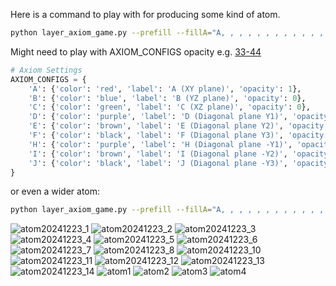 Here is a command to play with for producing some kind of atom. 

```bash
python layer_axiom_game.py --prefill --fillA="A, , , , , , , , , , , , , , ,E" --fillB="B, , , , , , , , , , , , , , , " --fillC="A, , , , , , , , , , , , , , ,-" --fillD="B, , , , , , , , , , , , , , , " --fillE="B, , , , , , , , , , , , , , , E" --fillF="B, , , , , , , , , , , , , , , " --fillH="B, , , , , , , , , , , , , , , " --fillI="B, , , , , , , , , , , , , , ,E" --fillJ="B,,,,,,,,,,,,,,,," --mode=full
```
Might need to play with AXIOM_CONFIGS opacity e.g. [33-44](../layer_axiom_game.py#L33)
```python
# Axiom Settings
AXIOM_CONFIGS = {
    'A': {'color': 'red', 'label': 'A (XY plane)', 'opacity': 1},
    'B': {'color': 'blue', 'label': 'B (YZ plane)', 'opacity': 0},
    'C': {'color': 'green', 'label': 'C (XZ plane)', 'opacity': 0},
    'D': {'color': 'purple', 'label': 'D (Diagonal plane Y1)', 'opacity': 0},
    'E': {'color': 'brown', 'label': 'E (Diagonal plane Y2)', 'opacity': 1},
    'F': {'color': 'black', 'label': 'F (Diagonal plane Y3)', 'opacity': 0},
    'H': {'color': 'purple', 'label': 'H (Diagonal plane -Y1)', 'opacity': 0},
    'I': {'color': 'brown', 'label': 'I (Diagonal plane -Y2)', 'opacity': 1},
    'J': {'color': 'black', 'label': 'J (Diagonal plane -Y3)', 'opacity': 0},
}
```

or even a wider atom:

```bash
python layer_axiom_game.py --prefill --fillA="A, , , , , , , , , , , , , , , , , , , ,E, , , , ,E" --fillB="B, , , , , , , , , , , , , , , , , , , ,E, , , , ,E" --fillC="A, , , , , , , , , , , , , , , , , , , ,E, , , , ,E" --fillD="B, , , , , , , , , , , , , , , , , , , ,E, , , , ,E" --fillE="B, , , , , , , , , , , , , , , , , , , ,E, , , , ,E" --fillF="B, , , , , , , , , , , , , , , , , , , ,E, , , , ,E" --fillH="B, , , , , , , , , , , , , , , , , , , ,E, , , , ,E" --fillI="B, , , , , , , , , , , , , , , , , , , ,E, , , , ,E" --fillJ="B, , , , , , , , , , , , , , , , , , , ,E, , , , ,E" --mode=full
```

![atom20241223_1](./atom20241223_1.png)
![atom20241223_2](./atom20241223_2.png)
![atom20241223_3](./atom20241223_3.png)
![atom20241223_4](./atom20241223_4.png)
![atom20241223_5](./atom20241223_5.png)
![atom20241223_6](./atom20241223_6.png)
![atom20241223_7](./atom20241223_7.png)
![atom20241223_8](./atom20241223_8.png)
![atom20241223_10](./atom20241223_10.png)
![atom20241223_11](./atom20241223_11.png)
![atom20241223_12](./atom20241223_12.png)
![atom20241223_13](./atom20241223_13.png)
![atom20241223_14](./atom20241223_14.png)
![atom1](./atom1.png)
![atom2](./atom2.png)
![atom3](./atom3.png)
![atom4](./atom4.png)